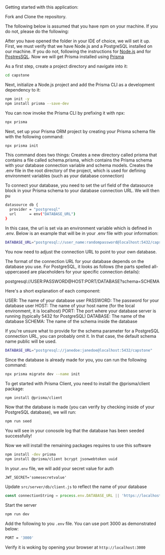 Getting started with this application:

Fork and Clone the repository.

The following below is assumed that you have npm on your machine.  If you do not, please do the following:

After you have opened the folder in your IDE of choice, we will set it up.  First, we must verify that we have Node.js and a PostgreSQL installed on our machine.  If you do not, following the instructions for [Node.js](https://nodejs.org/en/) and for [PostresSQL](https://www.postgresql.org/).  Now we will get Prisma installed using [Prisma](https://www.prisma.io/docs/getting-started)

As a first step, create a project directory and navigate into it:
```bash
cd capstone
```
Next, initialize a Node.js project and add the Prisma CLI as a development dependency to it:

```bash
npm init -y
npm install prisma --save-dev
```

You can now invoke the Prisma CLI by prefixing it with npx:
```bash
npx prisma
```

Next, set up your Prisma ORM project by creating your Prisma schema file with the following command:
```bash
npx prisma init
```
This command does two things:
Creates a new directory called prisma that contains a file called schema.prisma, which contains the Prisma schema with your database connection variable and schema models.
Creates the .env file in the root directory of the project, which is used for defining environment variables (such as your database connection)

To connect your database, you need to set the url field of the datasource block in your Prisma schema to your database connection URL.  We will then pu
```bash
datasource db {
  provider = "postgresql"
  url      = env("DATABASE_URL")
}
```
In this case, the url is set via an environment variable which is defined in .env.  Below is an example that will be in your .env file with your information:

```bash
DATABASE_URL="postgresql://user_name:randompassword@localhost:5432/capstone"
```
You now need to adjust the connection URL to point to your own database.

The format of the connection URL for your database depends on the database you use. For PostgreSQL, it looks as follows (the parts spelled all-uppercased are placeholders for your specific connection details):

postgresql://USER:PASSWORD@HOST:PORT/DATABASE?schema=SCHEMA

Here's a short explanation of each component:

USER: The name of your database user
PASSWORD: The password for your database user
HOST: The name of your host name (for the local environment, it is localhost)
PORT: The port where your database server is running (typically 5432 for PostgreSQL)
DATABASE: The name of the database
SCHEMA: The name of the schema inside the database

If you're unsure what to provide for the schema parameter for a PostgreSQL connection URL, you can probably omit it. In that case, the default schema name public will be used.

```bash
DATABASE_URL="postgresql://janedoe:janedoe@localhost:5432/capstone"
```
Since the database is already made for you, you can run the following command:
```bash
npx prisma migrate dev --name init
```
To get started with Prisma Client, you need to install the @prisma/client package:
```bash
npm install @prisma/client
```
Now that the database is made (you can verify by checking inside of your PostgreSQL database), we will run:
```bash
npm run seed
```
You will see in your conosole log that the database has been seeded successfully!

Now we will install the remaining packages requires to use this software

```bash
npm install -dev prisma
npm install @prisma/client bcrypt jsonwebtoken uuid
```

In your`.env` file, we will add your secret value for auth
```
JWT_SECRET='somesecretvalue'
```
Update `src/server/db/client.js` to reflect the name of your database

```js
const connectionString = process.env.DATABASE_URL || 'https://localhost:5432/your-database-name';
```
Start the server
```bash
npm run dev
```

Add the following to you `.env` file.  You can use port 3000 as demonstrated below:
```bash
PORT = '3000'
```

Verify it is woking by opening your browser at `http://localhost:3000`

